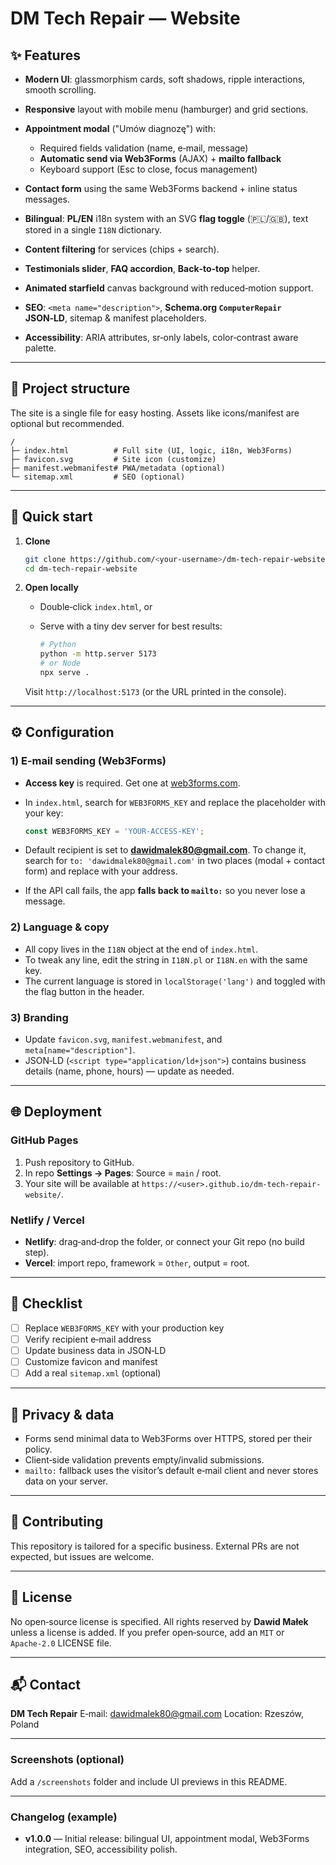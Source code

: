 # DM Tech Repair — Website

## ✨ Features

* **Modern UI**: glassmorphism cards, soft shadows, ripple interactions, smooth scrolling.
* **Responsive** layout with mobile menu (hamburger) and grid sections.
* **Appointment modal** ("Umów diagnozę") with:

  * Required fields validation (name, e‑mail, message)
  * **Automatic send via Web3Forms** (AJAX) + **mailto fallback**
  * Keyboard support (Esc to close, focus management)
* **Contact form** using the same Web3Forms backend + inline status messages.
* **Bilingual**: **PL/EN** i18n system with an SVG **flag toggle** (🇵🇱/🇬🇧), text stored in a single `I18N` dictionary.
* **Content filtering** for services (chips + search).
* **Testimonials slider**, **FAQ accordion**, **Back‑to‑top** helper.
* **Animated starfield** canvas background with reduced‑motion support.
* **SEO**: `<meta name="description">`, **Schema.org `ComputerRepair` JSON‑LD**, sitemap & manifest placeholders.
* **Accessibility**: ARIA attributes, sr‑only labels, color‑contrast aware palette.

---

## 📁 Project structure

The site is a single file for easy hosting. Assets like icons/manifest are optional but recommended.

```
/
├─ index.html          # Full site (UI, logic, i18n, Web3Forms)
├─ favicon.svg         # Site icon (customize)
├─ manifest.webmanifest# PWA/metadata (optional)
└─ sitemap.xml         # SEO (optional)
```

---

## 🚀 Quick start

1. **Clone**

   ```bash
   git clone https://github.com/<your-username>/dm-tech-repair-website.git
   cd dm-tech-repair-website
   ```
2. **Open locally**

   * Double‑click `index.html`, or
   * Serve with a tiny dev server for best results:

     ```bash
     # Python
     python -m http.server 5173
     # or Node
     npx serve .
     ```

   Visit `http://localhost:5173` (or the URL printed in the console).

---

## ⚙️ Configuration

### 1) E‑mail sending (Web3Forms)

* **Access key** is required. Get one at [web3forms.com](https://web3forms.com/).
* In `index.html`, search for `WEB3FORMS_KEY` and replace the placeholder with your key:

  ```js
  const WEB3FORMS_KEY = 'YOUR-ACCESS-KEY';
  ```
* Default recipient is set to **[dawidmalek80@gmail.com](mailto:dawidmalek80@gmail.com)**. To change it, search for `to: 'dawidmalek80@gmail.com'` in two places (modal + contact form) and replace with your address.
* If the API call fails, the app **falls back to `mailto:`** so you never lose a message.

### 2) Language & copy

* All copy lives in the `I18N` object at the end of `index.html`.
* To tweak any line, edit the string in `I18N.pl` or `I18N.en` with the same key.
* The current language is stored in `localStorage('lang')` and toggled with the flag button in the header.

### 3) Branding

* Update `favicon.svg`, `manifest.webmanifest`, and `meta[name="description"]`.
* JSON‑LD (`<script type="application/ld+json">`) contains business details (name, phone, hours) — update as needed.

---

## 🌐 Deployment

### GitHub Pages

1. Push repository to GitHub.
2. In repo **Settings → Pages**: Source = `main` / root.
3. Your site will be available at `https://<user>.github.io/dm-tech-repair-website/`.

### Netlify / Vercel

* **Netlify**: drag‑and‑drop the folder, or connect your Git repo (no build step).
* **Vercel**: import repo, framework = `Other`, output = root.

---

## 🧪 Checklist

* [ ] Replace `WEB3FORMS_KEY` with your production key
* [ ] Verify recipient e‑mail address
* [ ] Update business data in JSON‑LD
* [ ] Customize favicon and manifest
* [ ] Add a real `sitemap.xml` (optional)

---

## 🔐 Privacy & data

* Forms send minimal data to Web3Forms over HTTPS, stored per their policy.
* Client‑side validation prevents empty/invalid submissions.
* `mailto:` fallback uses the visitor’s default e‑mail client and never stores data on your server.

---

## 🤝 Contributing

This repository is tailored for a specific business. External PRs are not expected, but issues are welcome.

---

## 📄 License

No open‑source license is specified. All rights reserved by **Dawid Małek** unless a license is added. If you prefer open‑source, add an `MIT` or `Apache‑2.0` LICENSE file.

---

## 📬 Contact

**DM Tech Repair**
E‑mail: [dawidmalek80@gmail.com](mailto:dawidmalek80@gmail.com)
Location: Rzeszów, Poland

---

### Screenshots (optional)

Add a `/screenshots` folder and include UI previews in this README.

---

### Changelog (example)

* **v1.0.0** — Initial release: bilingual UI, appointment modal, Web3Forms integration, SEO, accessibility polish.
